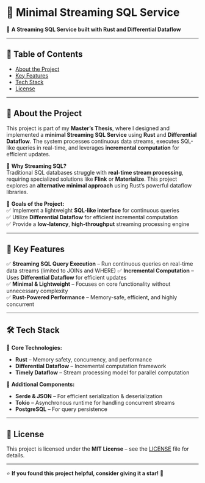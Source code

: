 # **📜 Minimal Streaming SQL Service**  

🚀 **A Streaming SQL Service built with Rust and Differential Dataflow**  

---

## 📌 **Table of Contents**
- [About the Project](#about-the-project)
- [Key Features](#key-features)
- [Tech Stack](#tech-stack)
- [License](#license)

---

## 📖 **About the Project**  

This project is part of my **Master’s Thesis**, where I designed and implemented a **minimal Streaming SQL Service** using **Rust** and **Differential Dataflow**. The system processes continuous data streams, executes SQL-like queries in real-time, and leverages **incremental computation** for efficient updates.  

🔹 **Why Streaming SQL?**  
Traditional SQL databases struggle with **real-time stream processing**, requiring specialized solutions like **Flink** or **Materialize**. This project explores an **alternative minimal approach** using Rust’s powerful dataflow libraries.  

🔹 **Goals of the Project:**  
✅ Implement a lightweight **SQL-like interface** for continuous queries  
✅ Utilize **Differential Dataflow** for efficient incremental computation  
✅ Provide a **low-latency**, **high-throughput** streaming processing engine  

---

## 🌟 **Key Features**  

✅ **Streaming SQL Query Execution** – Run continuous queries on real-time data streams (limited to JOINs and WHERE)
✅ **Incremental Computation** – Uses **Differential Dataflow** for efficient updates  
✅ **Minimal & Lightweight** – Focuses on core functionality without unnecessary complexity  
✅ **Rust-Powered Performance** – Memory-safe, efficient, and highly concurrent  

---

## 🛠 **Tech Stack**  

🚀 **Core Technologies:**  
- **Rust** – Memory safety, concurrency, and performance  
- **Differential Dataflow** – Incremental computation framework  
- **Timely Dataflow** – Stream processing model for parallel computation  

🔗 **Additional Components:**  
- **Serde & JSON** – For efficient serialization & deserialization  
- **Tokio** – Asynchronous runtime for handling concurrent streams  
- **PostgreSQL** – For query persistence  

---

## 📜 **License**  
This project is licensed under the **MIT License** – see the [LICENSE](LICENSE) file for details.  

---

⭐ **If you found this project helpful, consider giving it a star!** 🚀  
